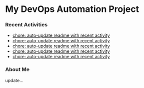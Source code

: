 # My DevOps Automation Project

### Recent Activities
<!-- activity:START -->
- [chore: auto-update readme with recent activity](https://github.com/kaigiii/mybowling-app/commit/471c4e9c9913f07f2b27ce5839558c37fe2d9d0d)
- [chore: auto-update readme with recent activity](https://github.com/kaigiii/mybowling-app/commit/54dff82d8dd28fe9411db930874751dc95bdd59a)
- [chore: auto-update readme with recent activity](https://github.com/kaigiii/mybowling-app/commit/86dd98a95b7ed05e7d0d60aded3f0f9393db1cde)
- [chore: auto-update readme with recent activity](https://github.com/kaigiii/mybowling-app/commit/7758039eca5010d60ad283f0bf420e53aaa16741)
- [chore: auto-update readme with recent activity](https://github.com/kaigiii/mybowling-app/commit/824840ba01963d1f04b95f0aff64b95a772cbfda)
<!-- activity:END -->

### About Me
<!-- MYLINKS:START -->
<!-- MYLINKS:END -->

update...

